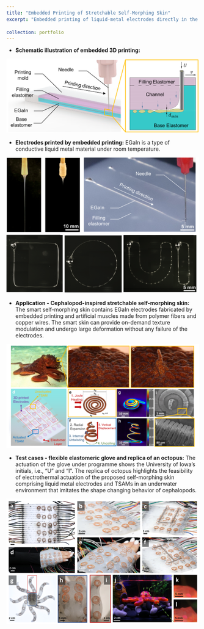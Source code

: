 ```yaml
---
title: "Embedded Printing of Stretchable Self-Morphing Skin"
excerpt: "Embedded printing of liquid-metal electrodes directly in the silicone elastomer.<br/><img src='/images/afm_cover.png' width='600'/>"

collection: portfolio
---
```

* **Schematic illustration of embedded 3D printing:** 

<p align="center">
  <img src='/images/Embedded_printing_abstract.png' width='600'/>
</p>

* **Electrodes printed by embedded printing:** EGaIn is a type of conductive liquid metal material under room temperature.

<p align="center">
  <img src='/images/electrodes.png' width="600"/>
</p>

* **Application - Cephalopod-inspired stretchable self-morphing skin:** The smart self-morphing skin contains EGaIn electrodes fabricated by embedded printing and artificial muscles made from polymer fibers and copper wires. The smart skin can provide on-demand texture modulation and undergo large deformation without any failure of the electrodes.

<p align="center">
    <img src='/images/skin_octopus.png' width="600"/>
</p>

* **Test cases - flexible elastomeric glove and replica of an octopus:** The actuation of the glove under programme shows the University of Iowa’s initials, i.e., “U” and “I”. The replica of octopus highlights the feasibility of electrothermal actuation of the proposed self-morphing skin comprising liquid metal electrodes and TSAMs in an underwater environment that imitates the shape changing behavior of cephalopods.

<p align="center">
    <img src='/images/smart_skin.png' width="600"/>
</p>